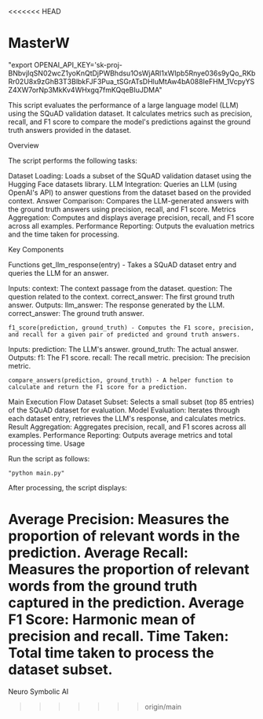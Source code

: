 <<<<<<< HEAD
# MasterW

"export OPENAI_API_KEY='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"

This script evaluates the performance of a large language model (LLM) using the SQuAD validation dataset. It calculates metrics such as precision, recall, 
and F1 score to compare the model's predictions against the ground truth answers provided in the dataset.

Overview

The script performs the following tasks:

Dataset Loading: Loads a subset of the SQuAD validation dataset using the Hugging Face datasets library.
LLM Integration: Queries an LLM (using OpenAI's API) to answer questions from the dataset based on the provided context.
Answer Comparison: Compares the LLM-generated answers with the ground truth answers using precision, recall, and F1 score.
Metrics Aggregation: Computes and displays average precision, recall, and F1 score across all examples.
Performance Reporting: Outputs the evaluation metrics and the time taken for processing.

Key Components

Functions
    get_llm_response(entry) - Takes a SQuAD dataset entry and queries the LLM for an answer.

Inputs:
context: The context passage from the dataset.
question: The question related to the context.
correct_answer: The first ground truth answer.
Outputs:
llm_answer: The response generated by the LLM.
correct_answer: The ground truth answer.

    f1_score(prediction, ground_truth) - Computes the F1 score, precision, and recall for a given pair of predicted and ground truth answers.

Inputs:
prediction: The LLM's answer.
ground_truth: The actual answer.
Outputs:
f1: The F1 score.
recall: The recall metric.
precision: The precision metric.

    compare_answers(prediction, ground_truth) - A helper function to calculate and return the F1 score for a prediction.

Main Execution Flow
Dataset Subset: Selects a small subset (top 85 entries) of the SQuAD dataset for evaluation.
Model Evaluation: Iterates through each dataset entry, retrieves the LLM's response, and calculates metrics.
Result Aggregation: Aggregates precision, recall, and F1 scores across all examples.
Performance Reporting: Outputs average metrics and total processing time.
Usage

Run the script as follows:

    "python main.py"

After processing, the script displays:

Average Precision: Measures the proportion of relevant words in the prediction.
Average Recall: Measures the proportion of relevant words from the ground truth captured in the prediction.
Average F1 Score: Harmonic mean of precision and recall.
Time Taken: Total time taken to process the dataset subset.
=======
Neuro Symbolic AI
>>>>>>> origin/main
